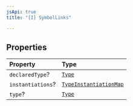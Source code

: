 ```yaml
---
jsApi: true
title: "[I] SymbolLinks"

---
```

## Properties

| Property | Type |
| :------ | :------ |
| `declaredType`? | [`Type`](Type.Type.md) |
| `instantiations`? | [`TypeInstantiationMap`](Interface.TypeInstantiationMap.md) |
| `type`? | [`Type`](Type.Type.md) |
